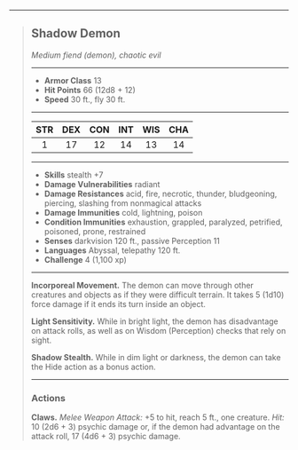 ***
> ## Shadow Demon
> *Medium fiend (demon), chaotic evil*
> 
> ***
> 
> - **Armor Class** 13
> - **Hit Points** 66 (12d8 + 12)
> - **Speed** 30 ft., fly 30 ft.
> 
> ***
> 
> |STR|DEX|CON|INT|WIS|CHA|
> |:---:|:---:|:---:|:---:|:---:|:---:|
> |1|17|12|14|13|14|
> 
> ***
> 
> - **Skills** stealth +7
> - **Damage Vulnerabilities** radiant
> - **Damage Resistances** acid, fire, necrotic, thunder, bludgeoning, piercing, slashing from nonmagical attacks
> - **Damage Immunities** cold, lightning, poison
> - **Condition Immunities** exhaustion, grappled, paralyzed, petrified, poisoned, prone, restrained
> - **Senses** darkvision 120 ft., passive Perception 11
> - **Languages** Abyssal, telepathy 120 ft.
> - **Challenge** 4 (1,100 xp)
> 
> ***
> 
> **Incorporeal Movement.** The demon can move through other creatures and objects as if they were difficult terrain. It takes 5 (1d10) force damage if it ends its turn inside an object.
> 
> **Light Sensitivity.** While in bright light, the demon has disadvantage on attack rolls, as well as on Wisdom (Perception) checks that rely on sight.
> 
> **Shadow Stealth.** While in dim light or darkness, the demon can take the Hide action as a bonus action.
> 
> ***
> 
> ### Actions
> **Claws.** *Melee Weapon Attack:* +5 to hit, reach 5 ft., one creature. *Hit:* 10 (2d6 + 3) psychic damage or, if the demon had advantage on the attack roll, 17 (4d6 + 3) psychic damage.